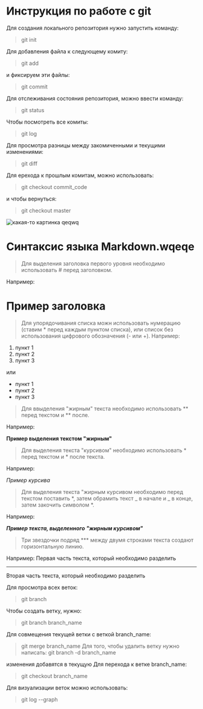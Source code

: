 # Инструкция по работе с git
Для создания локального репозитория нужно запустить команду:
> git init

Для добавления файла к следующему комиту:
> git add

и фиксируем эти файлы:
> git commit

Для отслеживания состояния репозитория, можно ввести команду:
> git status

Чтобы посмотреть все комиты:
> git log

Для просмотра разницы между закомиченными и текущими изменениями:
> git diff

Для ерехода к прошлым комитам, можно использовать:
> git checkout commit_code

и чтобы вернуться:
> git checkout master

![какая-то картинка](i.jpg) 
qeqwq
# Синтаксис языка Markdown.wqeqe

> Для выделения заголовка первого уровня необходимо использовать # перед заголовком. 

Например:
# Пример заголовка

> Для упорядочивания списка можн использовать нумерацию (ставим * перед каждым пунктом списка), или список без использования цифрового обозначения (- или +). 
Например:

1. пункт 1
2. пункт 2
3. пункт 3

или

* пункт 1
* пункт 2
* пункт 3

> Для ввыделения "жирным" текста необходимо использовать ** перед текстом и ** после. 

Например:

**Пример выделения текстом "жирным"**

> Для выделения текста "курсивом" необходимо использовать * перед текстом и * после текста.

Например:

*Пример курсива*

> Для выделения текста "жирным курсивом необходимо перед текстом поставить *, затем обрамить текст _ в начале и _ в конце, затем закочить символом *.

Например:

**_Пример текста, выделенного "жирным курсивом"_**

>Три звездочки подряд *** между двумя строками текста создают горизонтальную линию.

Например:
Первая часть текста, который необходимо разделить
***
Вторая часть текста, который необходимо разделить

Для просмотра всех веток:
> git branch

Чтобы создать ветку, нужно:
> git branch branch_name

Для совмещения текущей ветки с веткой branch_name:
> git merge branch_name
Для того, чтобы удалить ветку нужно написать:
>git branch -d branch_name

изменения добавятся в текущую
Для перехода к ветке branch_name:
> git checkout branch_name

Для визуализации веток можно использовать:
> git log --graph